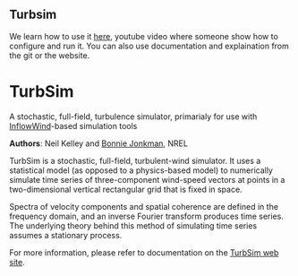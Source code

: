 ## Turbsim

We learn how to use it [here](https://www.youtube.com/watch?v=UTsR-feCNhc), youtube video where someone show how to configure and run it. You can also use documentation and explaination from the git or the website.

# TurbSim
A stochastic, full-field, turbulence simulator, primarialy for use with [InflowWind](https://nwtc.nrel.gov/InflowWind "InflowWind")-based simulation tools 

**Authors**: Neil Kelley and [Bonnie Jonkman](mailto:bonnie.jonkman@nrel.gov), NREL

TurbSim is a stochastic, full-field, turbulent-wind simulator. It uses a statistical model (as opposed to a physics-based model) to 
numerically simulate time series of three-component wind-speed vectors at points in a two-dimensional vertical rectangular 
grid that is fixed in space. 

Spectra of velocity components and spatial coherence are defined in the frequency domain, and 
an inverse Fourier transform produces time series. The underlying theory behind this method of 
simulating time series assumes a stationary process.

For more information, please refer to documentation on the [TurbSim web site](https://nwtc.nrel.gov/TurbSim).
